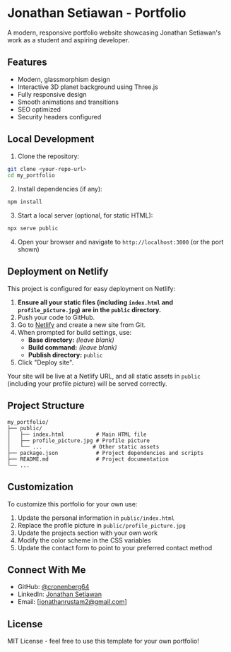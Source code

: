 # Jonathan Setiawan - Portfolio

A modern, responsive portfolio website showcasing Jonathan Setiawan's work as a student and aspiring developer.

## Features

- Modern, glassmorphism design
- Interactive 3D planet background using Three.js
- Fully responsive design
- Smooth animations and transitions
- SEO optimized
- Security headers configured

## Local Development

1. Clone the repository:
```bash
git clone <your-repo-url>
cd my_portfolio
```

2. Install dependencies (if any):
```bash
npm install
```

3. Start a local server (optional, for static HTML):
```bash
npx serve public
```

4. Open your browser and navigate to `http://localhost:3000` (or the port shown)

## Deployment on Netlify

This project is configured for easy deployment on Netlify:

1. **Ensure all your static files (including `index.html` and `profile_picture.jpg`) are in the `public` directory.**
2. Push your code to GitHub.
3. Go to [Netlify](https://app.netlify.com/) and create a new site from Git.
4. When prompted for build settings, use:
   - **Base directory:** *(leave blank)*
   - **Build command:** *(leave blank)*
   - **Publish directory:** `public`
5. Click "Deploy site".

Your site will be live at a Netlify URL, and all static assets in `public` (including your profile picture) will be served correctly.

## Project Structure

```
my_portfolio/
├── public/
│   ├── index.html          # Main HTML file
│   ├── profile_picture.jpg # Profile picture
│   └── ...                # Other static assets
├── package.json            # Project dependencies and scripts
├── README.md               # Project documentation
└── ...
```

## Customization

To customize this portfolio for your own use:

1. Update the personal information in `public/index.html`
2. Replace the profile picture in `public/profile_picture.jpg`
3. Update the projects section with your own work
4. Modify the color scheme in the CSS variables
5. Update the contact form to point to your preferred contact method

## Connect With Me

- GitHub: [@cronenberg64](https://github.com/cronenberg64)
- LinkedIn: [Jonathan Setiawan](https://www.linkedin.com/in/jonathans1902/)
- Email: [jonathanrustam2@gmail.com]

## License

MIT License - feel free to use this template for your own portfolio! 